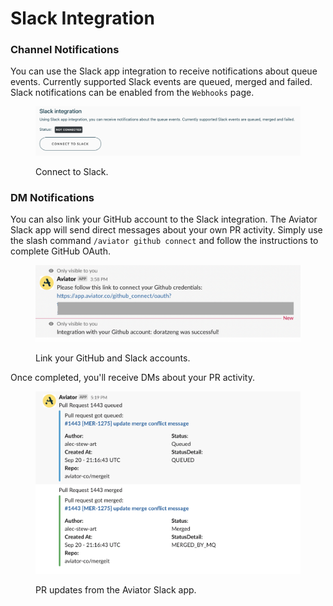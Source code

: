 # Slack Integration

### Channel Notifications

You can use the Slack app integration to receive notifications about queue events. Currently supported Slack events are queued, merged and failed. Slack notifications can be enabled from the `Webhooks` page.

<figure><img src="../.gitbook/assets/Screen Shot 2022-09-20 at 3.57.25 PM.png" alt=""><figcaption><p>Connect to Slack.</p></figcaption></figure>

### DM Notifications

You can also link your GitHub account to the Slack integration. The Aviator Slack app will send direct messages about your own PR activity. Simply use the slash command `/aviator github connect` and follow the instructions to complete GitHub OAuth.

<figure><img src="../.gitbook/assets/Screen Shot 2022-09-20 at 3.59.14 PM.png" alt=""><figcaption><p>Link your GitHub and Slack accounts.</p></figcaption></figure>

Once completed, you'll receive DMs about your PR activity.

<figure><img src="../.gitbook/assets/Screen Shot 2022-09-20 at 5.23.01 PM.png" alt=""><figcaption><p>PR updates from the Aviator Slack app.</p></figcaption></figure>
